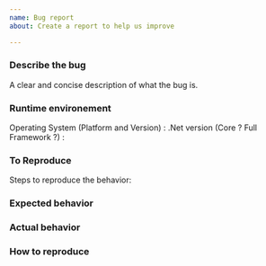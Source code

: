 ```yaml
---
name: Bug report
about: Create a report to help us improve

---
```


<!--
Thanks for opening an issue! A few things to keep in mind:

- The issue tracker is only for bugs and feature requests.
- Before reporting a bug, please try reproducing your issue against
  the latest version of Netatmo.
-->

### Describe the bug
A clear and concise description of what the bug is.

### Runtime environement
Operating System (Platform and Version) :
.Net version (Core ? Full Framework ?) :

### To Reproduce
Steps to reproduce the behavior:

### Expected behavior
<!-- What do you think should happen? -->

### Actual behavior
<!-- What actually happens? -->

### How to reproduce
<!--
Your best chance of getting this bug looked at quickly is to provide a REPOSITORY that can be cloned and run.
If you provide a URL, please list the commands required to clone/setup/run your repo e.g.

  $ git clone $YOUR_URL -b $BRANCH
  $ npm install
  $ npm start || electron .
-->
